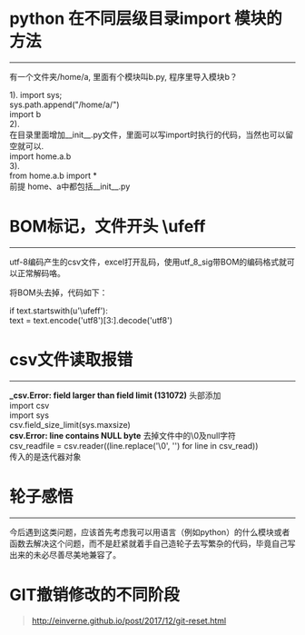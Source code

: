 # python 在不同层级目录import 模块的方法
***

  有一个文件夹/home/a,  里面有个模块叫b.py,  程序里导入模块b？  

  1).
  import sys;  
  sys.path.append("/home/a/")  
  import b  
  2).  
  在目录里面增加__init__.py文件，里面可以写import时执行的代码，当然也可以留空就可以.  
  import home.a.b  
  3).   
  from home.a.b import *  
  前提 home、a中都包括__init__.py  

# BOM标记，文件开头 \ufeff
***
utf-8编码产生的csv文件，excel打开乱码，使用utf_8_sig带BOM的编码格式就可以正常解码咯。  

将BOM头去掉，代码如下：

  if text.startswith(u'\ufeff'):    
    text = text.encode('utf8')[3:].decode('utf8')    
# csv文件读取报错
***
**_csv.Error: field larger than field limit (131072)**
头部添加  
import csv  
import sys  
csv.field_size_limit(sys.maxsize)  
**csv.Error: line contains NULL byte**
去掉文件中的\0及null字符  
csv_readfile = csv.reader((line.replace('\0', '') for line in csv_read))  
传入的是迭代器对象  

# 轮子感悟
***
今后遇到这类问题，应该首先考虑我可以用语言（例如python）的什么模块或者函数去解决这个问题，而不是赶紧就着手自己造轮子去写繁杂的代码，毕竟自己写出来的未必尽善尽美地兼容了。

# GIT撤销修改的不同阶段
> http://einverne.github.io/post/2017/12/git-reset.html
